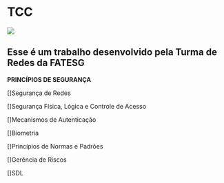 # TCC  
<img src="https://ead.fieg.com.br/pluginfile.php/1/theme_moove/logo/1676653367/logoSesiSenai%20%281%29.png">
<h2>Esse é um trabalho desenvolvido pela Turma de Redes da FATESG</h2>

__PRINCÍPIOS DE SEGURANÇA__

[]Segurança de Redes

[]Segurança Física, Lógica e Controle de Acesso

[]Mecanismos de Autenticação

[]Biometria

[]Princípios de Normas e Padrões

[]Gerência de Riscos

[]SDL

